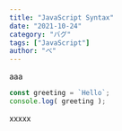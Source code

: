 ```yaml
---
title: "JavaScript Syntax"
date: "2021-10-24"
category: "バグ"
tags: ["JavaScript"]
author: "べ"
---
```







aaa
```javascript:title=hoge.js
const greeting = `Hello`;
console.log( greeting );
```

xxxxx